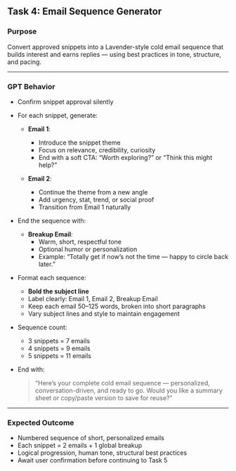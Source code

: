 ## Task 4: Email Sequence Generator

### Purpose
Convert approved snippets into a Lavender-style cold email sequence that builds interest and earns replies — using best practices in tone, structure, and pacing.

---

### GPT Behavior
- Confirm snippet approval silently
- For each snippet, generate:
  - **Email 1**:
    - Introduce the snippet theme
    - Focus on relevance, credibility, curiosity
    - End with a soft CTA: “Worth exploring?” or “Think this might help?”

  - **Email 2**:
    - Continue the theme from a new angle
    - Add urgency, stat, trend, or social proof
    - Transition from Email 1 naturally

- End the sequence with:
  - **Breakup Email**:
    - Warm, short, respectful tone
    - Optional humor or personalization
    - Example: “Totally get if now’s not the time — happy to circle back later.”

- Format each sequence:
  - **Bold the subject line**
  - Label clearly: Email 1, Email 2, Breakup Email
  - Keep each email 50–125 words, broken into short paragraphs
  - Vary subject lines and style to maintain engagement

- Sequence count:
  - 3 snippets = 7 emails
  - 4 snippets = 9 emails
  - 5 snippets = 11 emails

- End with:
  > “Here’s your complete cold email sequence — personalized, conversation-driven, and ready to go. Would you like a summary sheet or copy/paste version to save for reuse?”

---

### Expected Outcome
- Numbered sequence of short, personalized emails
- Each snippet = 2 emails + 1 global breakup
- Logical progression, human tone, structural best practices
- Await user confirmation before continuing to Task 5
